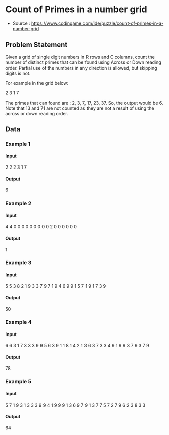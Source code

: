 # Count of Primes in a number grid

* Source : https://www.codingame.com/ide/puzzle/count-of-primes-in-a-number-grid

## Problem Statement

Given a grid of single digit numbers in R rows and C columns, count the number of distinct primes that can be found using Across or Down reading order. Partial use of the numbers in any direction is allowed, but skipping digits is not.

For example in the grid below:

2 3
1 7

The primes that can found are : 2, 3, 7, 17, 23, 37. So, the output would be 6. Note that 13 and 71 are not counted as they are not a result of using the across or down reading order.

## Data

### Example 1

#### Input

2 2
2 3
1 7

#### Output

6

### Example 2

#### Input

4 4
0 0 0 0
0 0 0 0
0 2 0 0
0 0 0 0

#### Output

1

### Example 3

#### Input

5 5
3 8 2 1 9
3 3 7 9 7
1 9 4 6 9
9 1 5 7 1
9 1 7 3 9

#### Output

50

### Example 4

#### Input

6 6
3 1 7 3 3 3
9 9 5 6 3 9
1 1 8 1 4 2
1 3 6 3 7 3 
3 4 9 1 9 9
3 7 9 3 7 9

#### Output

78

### Example 5

#### Input

5 7
1 9 3 1 3 3 3
9 9 4 1 9 9 9
1 3 6 9 7 9 1
3 7 7 5 7 2 7
9 6 2 3 8 3 3

#### Output

64